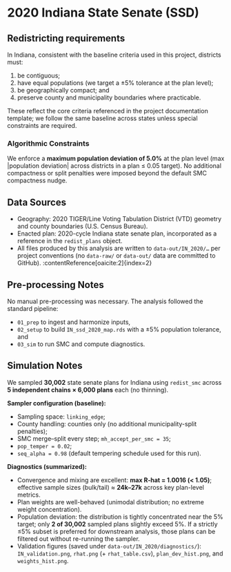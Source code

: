# 2020 Indiana State Senate (SSD)

## Redistricting requirements
In Indiana, consistent with the baseline criteria used in this project, districts must:
1. be contiguous;
1. have equal populations (we target a ±5% tolerance at the plan level);
1. be geographically compact; and
1. preserve county and municipality boundaries where practicable.

These reflect the core criteria referenced in the project documentation template; we follow the same baseline across states unless special constraints are required. 

### Algorithmic Constraints
We enforce a **maximum population deviation of 5.0%** at the plan level (max |population deviation| across districts in a plan ≤ 0.05 target). No additional compactness or split penalties were imposed beyond the default SMC compactness nudge.

## Data Sources
- Geography: 2020 TIGER/Line Voting Tabulation District (VTD) geometry and county boundaries (U.S. Census Bureau).
- Enacted plan: 2020-cycle Indiana state senate plan, incorporated as a reference in the `redist_plans` object.
- All files produced by this analysis are written to `data-out/IN_2020/…` per project conventions (no `data-raw/` or `data-out/` data are committed to GitHub). :contentReference[oaicite:2]{index=2}

## Pre-processing Notes
No manual pre-processing was necessary. The analysis followed the standard pipeline:
- `01_prep` to ingest and harmonize inputs,
- `02_setup` to build `IN_ssd_2020_map.rds` with a ±5% population tolerance, and
- `03_sim` to run SMC and compute diagnostics.

## Simulation Notes
We sampled **30,002** state senate plans for Indiana using `redist_smc` across **5 independent chains × 6,000 plans** each (no thinning).

**Sampler configuration (baseline):**
- Sampling space: `linking_edge`;
- County handling: counties only (no additional municipality-split penalties);
- SMC merge–split every step; `mh_accept_per_smc = 35`;
- `pop_temper = 0.02`;
- `seq_alpha = 0.98` (default tempering schedule used for this run).

**Diagnostics (summarized):**
- Convergence and mixing are excellent: **max R‑hat = 1.0016 (< 1.05)**; effective sample sizes (bulk/tail) ≈ **24k–27k** across key plan-level metrics.
- Plan weights are well-behaved (unimodal distribution; no extreme weight concentration).
- Population deviation: the distribution is tightly concentrated near the 5% target; only **2 of 30,002** sampled plans slightly exceed 5%. If a strictly ≤5% subset is preferred for downstream analysis, those plans can be filtered out without re-running the sampler.
- Validation figures (saved under `data-out/IN_2020/diagnostics/`):  
  `IN_validation.png`, `rhat.png` (+ `rhat_table.csv`), `plan_dev_hist.png`, and `weights_hist.png`.  


